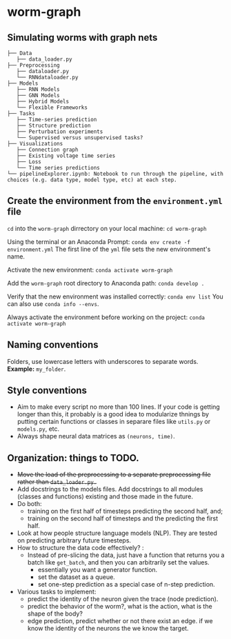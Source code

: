 # worm-graph
## Simulating worms with graph nets

```.
├── Data
   ├── data_loader.py
├── Preprocessing
   ├── dataloader.py
   └── RNNdataloader.py
├── Models
   ├── RNN Models
   ├── GNN Models
   ├── Hybrid Models
   └── Flexible Frameworks
├── Tasks
   ├── Time-series prediction
   ├── Structure prediction
   ├── Perturbation experiments
   └── Supervised versus unsupervised tasks?
├── Visualizations
   ├── Connection graph
   ├── Existing voltage time series
   ├── Loss
   └── Time series predictions
└── pipelineExplorer.ipynb: Notebook to run through the pipeline, with choices (e.g. data type, model type, etc) at each step.
 ```
 
## Create the environment from the `environment.yml` file

`cd` into the `worm-graph` dirrectory on your local machine: `cd worm-graph`

Using the terminal or an Anaconda Prompt: `conda env create -f environment.yml`
   The first line of the `yml` file sets the new environment's name.

Activate the new environment: `conda activate worm-graph`

Add the `worm-graph` root directory to Anaconda path: `conda develop .`

Verify that the new environment was installed correctly: `conda env list`
   You can also use `conda info --envs`.
 
Always activate the environment before working on the project: `conda activate worm-graph`

 ## Naming conventions
 
 Folders, use lowercase letters with underscores to separate words.
 **Example:** `my_folder`.

 ## Style conventions
 * Aim to make every script no more than 100 lines. If your code is getting longer than this, it probably is a good idea to modularize thnings by putting certain functions or classes in separare files like `utils.py` or `models.py`, etc.
 * Always shape neural data matrices as `(neurons, time)`.


 ## Organization: things to TODO.
- ~~Move the load of the preprocessing to a separate preprocessing file rather than `data_loader.py.`~~
- Add docstrings to the models files. Add docstrings to all modules (classes and functions) existing and those made in the future.
- Do both: 
   - training on the first half of timesteps predicting the second half, and;
   - training on the second half of timesteps and the predicting the first half.
- Look at how people structure language models (NLP). They are tested on predicting arbitrary future timesteps. 
- How to structure the data code effectively? : 
   - Instead of pre-slicing the data, just have a function that returns you a batch like `get_batch`, and then you can arbitrarily set the values.
      - essentially you want a generator function.
      - set the dataset as a queue.
      - set one-step prediction as a special case of n-step prediction.
- Various tasks to implement:
   - predict the identity of the neuron given the trace (node prediction).
   - predict the behavior of the worm?, what is the action, what is the shape of the body?
   - edge prediction, predict whether or not there exist an edge. if we know the identity of the neurons the we know the target.


